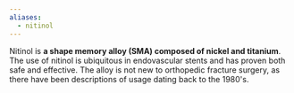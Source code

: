 ```yaml
---
aliases:
  - nitinol
---
```

Nitinol is **a shape memory alloy (SMA) composed of nickel and titanium**. The use of nitinol is ubiquitous in endovascular stents and has proven both safe and effective. The alloy is not new to orthopedic fracture surgery, as there have been descriptions of usage dating back to the 1980's.